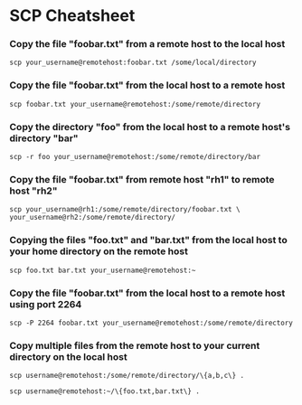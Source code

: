 # SCP Cheatsheet

### Copy the file "foobar.txt" from a remote host to the local host

    scp your_username@remotehost:foobar.txt /some/local/directory 

### Copy the file "foobar.txt" from the local host to a remote host

    scp foobar.txt your_username@remotehost:/some/remote/directory 

### Copy the directory "foo" from the local host to a remote host's directory "bar"

    scp -r foo your_username@remotehost:/some/remote/directory/bar 

### Copy the file "foobar.txt" from remote host "rh1" to remote host "rh2"

    scp your_username@rh1:/some/remote/directory/foobar.txt \ your_username@rh2:/some/remote/directory/ 

### Copying the files "foo.txt" and "bar.txt" from the local host to your home directory on the remote host

    scp foo.txt bar.txt your_username@remotehost:~ 

### Copy the file "foobar.txt" from the local host to a remote host using port 2264

    scp -P 2264 foobar.txt your_username@remotehost:/some/remote/directory 

### Copy multiple files from the remote host to your current directory on the local host

    scp username@remotehost:/some/remote/directory/\{a,b,c\} . 

    scp username@remotehost:~/\{foo.txt,bar.txt\} . 
